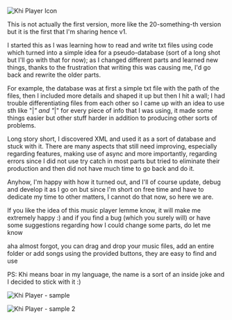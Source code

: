   ![Khi Player Icon](https://github.com/rushakh/Khi-Player/assets/151368929/d9e80b24-1ad5-4d07-bd88-8b4a06b20045)


This is not actually the first version, more like the 20-something-th version but it is the first that I'm sharing hence v1. 

I started this as I was learning how to read and write txt files using code which turned into a simple idea for a pseudo-database (sort of a long shot but I'll go with that for now); as I changed different parts and learned new things, thanks to the frustration that writing this was causing me, I'd go back and rewrite the older parts. 

For example, the database was at first a simple txt file with the path of the files, then I included more details and shaped it up but then I hit a wall; I had trouble differentiating files from each other so I came up with an idea to use sth like "|*" and "*|" for every piece of info that I was using, it made some things easier but other stuff harder in addition to producing other sorts of problems. 

Long story short, I discovered XML and used it as a sort of database and stuck with it. There are many aspects that still need improving, especially regarding features, making use of async and more importantly, regarding errors since I did not use try catch in most parts but tried to eliminate their production and then did not have much time to go back and do it.

Anyhow, I'm happy with how it turned out, and I'll of course update, debug and develop it as I go on but since I'm short on free time and have to dedicate my time to other matters, I cannot do that now, so here we are.

If you like the idea of this music player lemme know, it will make me extremely happy :) and if you find a bug (which you surely will) or have some suggestions regarding how I could change some parts, do let me know

aha almost forgot, you can drag and drop your music files, add an entire folder or add songs using the provided buttons, they are easy to find and use

PS: Khi means boar in my language, the name is a sort of an inside joke and I decided to stick with it :)



![Khi Player - sample](https://github.com/rushakh/Khi-Player/assets/151368929/41def25e-3629-4082-8ee4-468ced243e5f)




![Khi Player - sample 2](https://github.com/rushakh/Khi-Player/assets/151368929/eea616a7-0077-4185-9e07-07904c1c74df)
